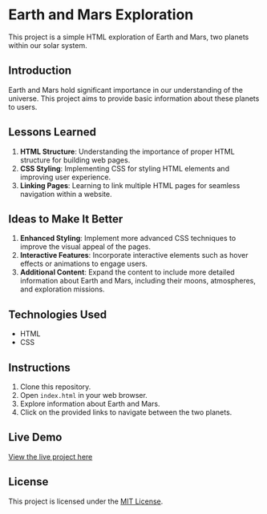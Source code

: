 # Earth and Mars Exploration

This project is a simple HTML exploration of Earth and Mars, two planets within our solar system.

## Introduction
Earth and Mars hold significant importance in our understanding of the universe. This project aims to provide basic information about these planets to users.

## Lessons Learned
1. **HTML Structure**: Understanding the importance of proper HTML structure for building web pages.
2. **CSS Styling**: Implementing CSS for styling HTML elements and improving user experience.
3. **Linking Pages**: Learning to link multiple HTML pages for seamless navigation within a website.


## Ideas to Make It Better
1. **Enhanced Styling**: Implement more advanced CSS techniques to improve the visual appeal of the pages.
2. **Interactive Features**: Incorporate interactive elements such as hover effects or animations to engage users.
3. **Additional Content**: Expand the content to include more detailed information about Earth and Mars, including their moons, atmospheres, and exploration missions.


## Technologies Used
- HTML
- CSS

## Instructions
1. Clone this repository.
2. Open `index.html` in your web browser.
3. Explore information about Earth and Mars.
4. Click on the provided links to navigate between the two planets.

## Live Demo
[View the live project here](https://planets-chi.vercel.app/)


## License
This project is licensed under the [MIT License](LICENSE).
